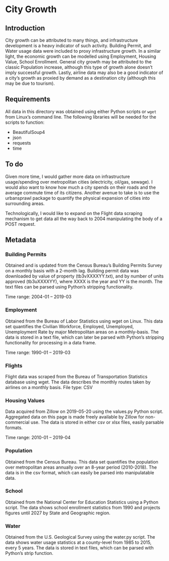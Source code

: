 # City Growth 

## Introduction 

City growth can be attributed to many things, and infrastructure development is a heavy indicator of such activity. Building Permit, and Water usage data were included to proxy infrastructure growth. In a similar light, the economic growth can be modelled using Employment, Housing Value, School Enrollment. General city growth may be attributed to the classic Population increase, although this type of growth alone doesn’t imply successful growth. Lastly, airline data may also be a good indicator of a city’s growth as proxied by demand as a destination city (although this may be due to tourism). 

## Requirements 

All data in this directory was obtained using either Python scripts or `wget` from Linux’s command line. The following libraries will be needed for the scripts to function:  
* BeautifulSoup4 
* json 
* requests 
* time 

## To do 
Given more time, I would gather more data on infrastructure usage/spending over metropolitan cities (electricity, oil/gas, sewage). I would also want to know how much a city spends on their roads and the average commute time of its citizens. Another avenue to take is to use the urbansprawl package to quantify the physical expansion of cities into surrounding areas. 

Technologically, I would like to expand on the Flight data scraping mechanism to get data all the way back to 2004 manipulating the body of a POST request. 

## Metadata
### Building Permits 
Obtained and is updated from the Census Bureau’s Building Permits Survey on a monthly basis with a 2-month lag. Building permit data was downloaded by value of property (tb3vXXXXYY.txt), and by number of units approved (tb3uXXXXYY), where XXXX is the year and YY is the month. The text files can be parsed using Python’s stripping functionality. 

Time range: 2004-01 – 2019-03 
### Employment 
Obtained from the Bureau of Labor Statistics using wget on Linux. This data set quantifies the Civilian Workforce, Employed, Unemployed, Unemployment Rate by major Metropolitan areas on a monthly-basis. The data is stored in a text file, which can later be parsed with Python’s stripping functionality for processing in a data frame. 

Time range: 1990-01 – 2019-03 
### Flights 
Flight data was scraped from the Bureau of Transportation Statistics database using wget. The data describes the monthly routes taken by airlines on a monthly basis. File type: CSV 
### Housing Values 
Data acquired from Zillow on 2019-05-20 using the values.py Python script. Aggregated data on this page is made freely available by Zillow for non-commercial use. The data is stored in either csv or xlsx files, easily parsable formats. 

Time range: 2010-01 – 2019-04 
### Population 
Obtained from the Census Bureau. This data set quantifies the population over metropolitan areas annually over an 8-year period (2010-2018). The data is in the csv format, which can easily be parsed into manipulatable data. 
### School 
Obtained from the National Center for Education Statistics using a Python script. The data shows school enrollment statistics from 1990 and projects figures until 2027 by State and Geographic region. 
### Water 
Obtained from the U.S. Geological Survey using the water.py script. The data shows water usage statistics at a county-level from 1985 to 2015, every 5 years. The data is stored in text files, which can be parsed with Python’s strip function. 
